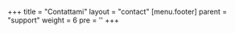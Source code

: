 +++
title = "Contattami"
layout = "contact"
[menu.footer]
  parent = "support"
  weight = 6
  pre = '<i class="fas fa-fw fa-info-circle"></i>'
+++
